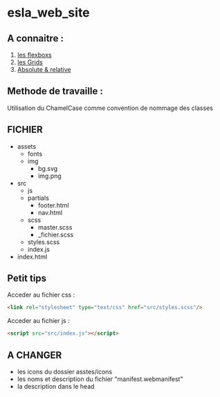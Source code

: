 ﻿# esla_web_site

## A connaitre :
1. [les flexboxs](https://flexboxfroggy.com/#fr)
2. [les Grids](https://cssgridgarden.com/#fr)
3. [Absolute & relative](https://developer.mozilla.org/fr/docs/Web/CSS/position)

## Methode de travaille :
  Utilisation du ChamelCase comme convention de nommage des classes


## FICHIER

- assets
  - fonts
  - img
    - bg.svg
    - img.png
- src
  - js
  - partials
    - footer.html
    - nav.html
  - scss
    - master.scss
    - _fichier.scss
  - styles.scss
  - index.js
- index.html


## Petit tips
  Acceder au fichier css :
```html
<link rel="stylesheet" type="text/css" href="src/styles.scss"/>
```

  Acceder au fichier js :
```html
<script src="src/index.js"></script>
```
## A CHANGER
 - les icons du dossier asstes/icons
 - les noms et description du fichier "manifest.webmanifest"
 - la description dans le head
